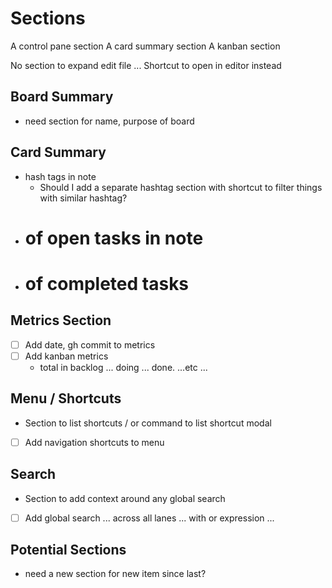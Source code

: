 # Sections

A control pane section
A card summary section
A kanban section

No section to expand edit file ...
	Shortcut to open in editor instead

## Board Summary
- need section for name, purpose of board

## Card Summary
- hash tags in note
	- Should I add a separate hashtag section with shortcut to filter things with similar hashtag?
- # of open tasks in note
- # of completed tasks

## Metrics Section
- [ ] Add date, gh commit to metrics
- [ ] Add kanban metrics
    - total in backlog ... doing ... done. ...etc ...

## Menu / Shortcuts
- Section to list shortcuts / or command to list shortcut modal
- [ ] Add navigation shortcuts to menu

## Search
- Section to add context around any global search
- [ ] Add global search ... across all lanes ... with or expression ...

## Potential Sections
- need a new section for new item since last?